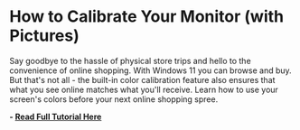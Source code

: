 # How to Calibrate Your Monitor (with Pictures)

Say goodbye to the hassle of physical store trips and hello to the convenience of online shopping. With Windows 11 you can browse and buy. But that's not all - the built-in color calibration feature also ensures that what you see online matches what you'll receive. Learn how to use your screen's colors before your next online shopping spree.

**- [Read Full Tutorial Here ](https://dlgram.com/kaYJG)**
